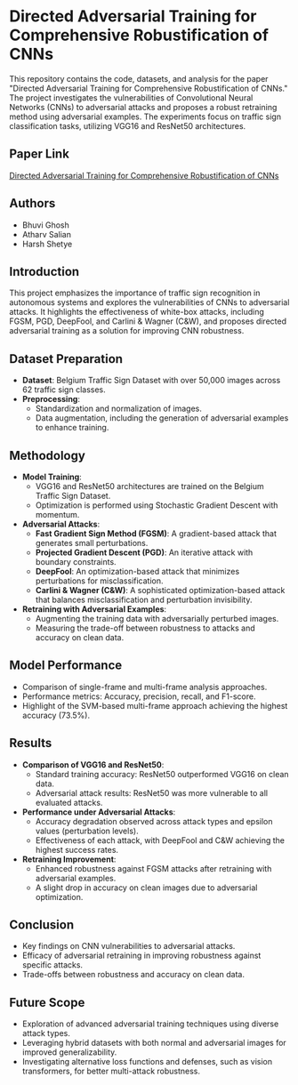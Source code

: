# Directed Adversarial Training for Comprehensive Robustification of CNNs

This repository contains the code, datasets, and analysis for the paper "Directed Adversarial Training for Comprehensive Robustification of CNNs." The project investigates the vulnerabilities of Convolutional Neural Networks (CNNs) to adversarial attacks and proposes a robust retraining method using adversarial examples. The experiments focus on traffic sign classification tasks, utilizing VGG16 and ResNet50 architectures.

## Paper Link
[Directed Adversarial Training for Comprehensive Robustification of CNNs](https://ieeexplore.ieee.org/document/10723934)

## Authors
- Bhuvi Ghosh
- Atharv Salian
- Harsh Shetye

## Introduction
This project emphasizes the importance of traffic sign recognition in autonomous systems and explores the vulnerabilities of CNNs to adversarial attacks. It highlights the effectiveness of white-box attacks, including FGSM, PGD, DeepFool, and Carlini & Wagner (C&W), and proposes directed adversarial training as a solution for improving CNN robustness.

## Dataset Preparation
- **Dataset**: Belgium Traffic Sign Dataset with over 50,000 images across 62 traffic sign classes.
- **Preprocessing**:
  - Standardization and normalization of images.
  - Data augmentation, including the generation of adversarial examples to enhance training.

## Methodology
- **Model Training**:
  - VGG16 and ResNet50 architectures are trained on the Belgium Traffic Sign Dataset.
  - Optimization is performed using Stochastic Gradient Descent with momentum.
- **Adversarial Attacks**:
  - **Fast Gradient Sign Method (FGSM)**: A gradient-based attack that generates small perturbations.
  - **Projected Gradient Descent (PGD)**: An iterative attack with boundary constraints.
  - **DeepFool**: An optimization-based attack that minimizes perturbations for misclassification.
  - **Carlini & Wagner (C&W)**: A sophisticated optimization-based attack that balances misclassification and perturbation invisibility.
- **Retraining with Adversarial Examples**:
  - Augmenting the training data with adversarially perturbed images.
  - Measuring the trade-off between robustness to attacks and accuracy on clean data.

## Model Performance
- Comparison of single-frame and multi-frame analysis approaches.
- Performance metrics: Accuracy, precision, recall, and F1-score.
- Highlight of the SVM-based multi-frame approach achieving the highest accuracy (73.5%).

## Results
- **Comparison of VGG16 and ResNet50**:
  - Standard training accuracy: ResNet50 outperformed VGG16 on clean data.
  - Adversarial attack results: ResNet50 was more vulnerable to all evaluated attacks.
- **Performance under Adversarial Attacks**:
  - Accuracy degradation observed across attack types and epsilon values (perturbation levels).
  - Effectiveness of each attack, with DeepFool and C&W achieving the highest success rates.
- **Retraining Improvement**:
  - Enhanced robustness against FGSM attacks after retraining with adversarial examples.
  - A slight drop in accuracy on clean images due to adversarial optimization.

## Conclusion
- Key findings on CNN vulnerabilities to adversarial attacks.
- Efficacy of adversarial retraining in improving robustness against specific attacks.
- Trade-offs between robustness and accuracy on clean data.

## Future Scope
- Exploration of advanced adversarial training techniques using diverse attack types.
- Leveraging hybrid datasets with both normal and adversarial images for improved generalizability.
- Investigating alternative loss functions and defenses, such as vision transformers, for better multi-attack robustness.
